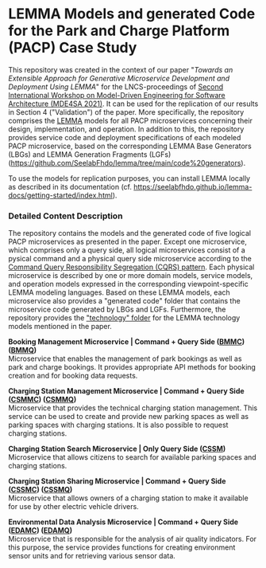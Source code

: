 # LEMMA Models and generated Code for the Park and Charge Platform (PACP) Case Study

This repository was created in the context of our paper "*Towards an Extensible Approach for Generative Microservice Development and Deployment Using LEMMA*" for  the LNCS-proceedings of [Second International Workshop on Model-Driven Engineering for Software Architecture (MDE4SA 2021)](http://mde4sa2021.disim.univaq.it/). It can be used for the replication of our results in Section 4 ("Validation") of the paper. More specifically, the repository comprises the [LEMMA](https://github.com/SeelabFhdo/lemma) models for all PACP microservices concerning their design, implementation, and operation. In addition to this, the repository provides service code and deployment specifications of each modeled PACP microservice, based on the corresponding LEMMA Base Generators (LBGs) and LEMMA Generation Fragments (LGFs) (https://github.com/SeelabFhdo/lemma/tree/main/code%20generators). 

To use the models for replication purposes, you can install LEMMA locally as described in its documentation (cf. https://seelabfhdo.github.io/lemma-docs/getting-started/index.html). 

### Detailed Content Description
The repository contains the models and the generated code of five logical PACP microservices as presented in the paper. Except one microservice, which comprises only a query side, all logical microservices consist of a pysical command and a physical query side microservice according to the [Command Query Responsibility Segregation (CQRS) pattern](https://martinfowler.com/bliki/CQRS.html). Each physical microservice is described by one or more domain models, service models, and operation models expressed in the corresponding viewpoint-specific LEMMA modeling languages. Based on these LEMMA models, each microservice also provides a "generated code" folder that contains the microservice code generated by LBGs and LGFs. Furthermore, the repository provides the ["technology" folder](https://github.com/SeelabFhdo/mde4sa-2021-proc/tree/master/Technology) for the LEMMA technology models mentioned in the paper.

**Booking Management Microservice | Command + Query Side ([BMMC](https://github.com/SeelabFhdo/mde4sa-2021-proc/tree/master/Booking-Management-Microservice-Command)) ([BMMQ](https://github.com/SeelabFhdo/mde4sa-2021-proc/tree/master/Booking-Management-Microservice-Query))**<br/>
Microservice that enables the management of park bookings as well as park and charge bookings. It provides appropriate API methods for booking creation and for booking data requests.

**Charging Station Management Microservice | Command + Query Side ([CSMMC](https://github.com/SeelabFhdo/mde4sa-2021-proc/tree/master/Charging-Station-Management-Microservice-Command)) ([CSMMQ](https://github.com/SeelabFhdo/mde4sa-2021-proc/tree/master/Charging-Station-Management-Microservice-Query))**<br/>
Microservice that provides the technical charging station management. This service can be used to create and provide new parking spaces as well as parking spaces with charging stations. It is also possible to request charging stations.

**Charging Station Search Microservice | Only Query Side ([CSSM](https://github.com/SeelabFhdo/mde4sa-2021-proc/tree/master/Charging-Station-Search-Microservice))**<br/>
Microservice that allows citizens to search for available parking spaces and charging stations. 

**Charging Station Sharing Microservice | Command + Query Side ([CSSMC](https://github.com/SeelabFhdo/mde4sa-2021-proc/tree/master/Charging-Station-Sharing-Microservice-Command)) ([CSSMQ](https://github.com/SeelabFhdo/mde4sa-2021-proc/tree/master/Charging-Station-Sharing-Microservice-Query))**<br/>
Microservice that allows owners of a charging station to make it available for use by other electric vehicle drivers.

**Environmental Data Analysis Microservice | Command + Query Side ([EDAMC](https://github.com/SeelabFhdo/mde4sa-2021-proc/tree/master/Environmental-Data-Analysis-Microservice-Command)) ([EDAMQ](https://github.com/SeelabFhdo/mde4sa-2021-proc/tree/master/Environmental-Data-Analysis-Microservice-Query))**<br/>
Microservice that is responsible for the analysis of air quality indicators. For this purpose, the service provides functions for creating environment sensor units and for retrieving various sensor data.
